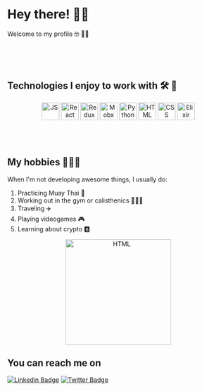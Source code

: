 # Hey there! 👋🏼
Welcome to my profile 🤓 🤘🏼

<p align="center">
  <span align="center" class="d-flex">
		<img title="" alt="" src="https://media.giphy.com/media/SWoSkN6DxTszqIKEqv/giphy.gif">
				<br />
				<br />
				<br />
				<br />
		</span >
		</p>

## Technologies I enjoy to work with 🛠  🚀 
<p align="center">
  <span align="center" class="d-flex">
  	<img title="JavaScript" alt="JS" height="40" src="https://upload.wikimedia.org/wikipedia/commons/thumb/9/99/Unofficial_JavaScript_logo_2.svg/600px-Unofficial_JavaScript_logo_2.svg.png" />
	<img title="React" alt="React" height="40" src="https://upload.wikimedia.org/wikipedia/commons/thumb/4/47/React.svg/1200px-React.svg.png" />
  	<img title="Redux" alt="Redux" height="40" src="https://seeklogo.com/images/R/redux-logo-9CA6836C12-seeklogo.com.png" />
	<img title="Mobx" alt="Mobx" height="40" src="https://seeklogo.com/images/M/mobx-logo-0C59CBBAD9-seeklogo.com.png" />
  	<img title="Python" alt="Python" height="40" src="https://upload.wikimedia.org/wikipedia/commons/thumb/c/c3/Python-logo-notext.svg/1200px-Python-logo-notext.svg.png" />		
	<img title="HTML" alt="HTML" height="40" src="https://www.w3.org/html/logo/downloads/HTML5_Badge_256.png" />
  	<img title="CSS" alt="CSS" height="40" src="http://io13-high-dpi.appspot.com/images/CSS3_Logo.svg" />
  	<img title="Elixir" alt="Elixir" height="40" src="https://seeklogo.com/images/E/elixir-logo-CF24E6FA55-seeklogo.com.png" />
		<br />
		<br />
		<br />
		<br />
	</span >
</p>
		

## My hobbies 💆🏽‍♂️
When I'm not developing awesome things, I usually do:
1. Practicing Muay Thai 🥊
2. Working out in the gym or calisthenics 🏋🏼‍♂️
3. Traveling ✈️
4. Playing videogames 🎮
5. Learning about crypto 🅱️
		
		
<p align="center">
	  <span align="center" class="d-flex">
			<img title="HTML" alt="HTML" height=240 src="https://octodex.github.com/images/daftpunktocat-thomas.gif">
	</span >
</p>


## You can reach me on
[![Linkedin Badge](https://img.shields.io/badge/-Yasser%20Batas-blue?style=flat-square&logo=Linkedin&logoColor=white)](https://www.linkedin.com/in/yasser-batas/)
[![Twitter Badge](https://img.shields.io/badge/-@YasserBatas_-1ca0f1?style=flat-square&labelColor=1ca0f1&logo=twitter&logoColor=white)](https://twitter.com/YasserBatas)

